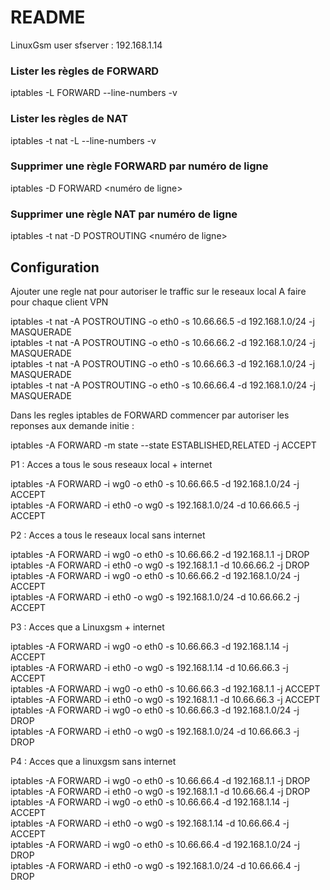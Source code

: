 # README
LinuxGsm user sfserver : 192.168.1.14

### Lister les règles de FORWARD
iptables -L FORWARD --line-numbers -v

### Lister les règles de NAT
iptables -t nat -L --line-numbers -v

### Supprimer une règle FORWARD par numéro de ligne
iptables -D FORWARD <numéro de ligne>

### Supprimer une règle NAT par numéro de ligne
iptables -t nat -D POSTROUTING <numéro de ligne>

## Configuration  

Ajouter une regle nat pour autoriser le traffic sur le reseaux local
A faire pour chaque client VPN  

iptables -t nat -A POSTROUTING -o eth0 -s 10.66.66.5 -d 192.168.1.0/24 -j MASQUERADE  
iptables -t nat -A POSTROUTING -o eth0 -s 10.66.66.2 -d 192.168.1.0/24 -j MASQUERADE  
iptables -t nat -A POSTROUTING -o eth0 -s 10.66.66.3 -d 192.168.1.0/24 -j MASQUERADE  
iptables -t nat -A POSTROUTING -o eth0 -s 10.66.66.4 -d 192.168.1.0/24 -j MASQUERADE  

Dans les regles iptables de FORWARD commencer par autoriser les reponses aux demande initie :

iptables -A FORWARD -m state --state ESTABLISHED,RELATED -j ACCEPT

P1 : Acces a tous le sous reseaux local + internet

iptables -A FORWARD -i wg0 -o eth0 -s 10.66.66.5 -d 192.168.1.0/24 -j ACCEPT  
iptables -A FORWARD -i eth0 -o wg0 -s 192.168.1.0/24 -d 10.66.66.5 -j ACCEPT  

P2 : Acces a tous le reseaux local sans internet

iptables -A FORWARD -i wg0 -o eth0 -s 10.66.66.2 -d 192.168.1.1 -j DROP  
iptables -A FORWARD -i eth0 -o wg0 -s 192.168.1.1 -d 10.66.66.2 -j DROP  
iptables -A FORWARD -i wg0 -o eth0 -s 10.66.66.2 -d 192.168.1.0/24 -j ACCEPT  
iptables -A FORWARD -i eth0 -o wg0 -s 192.168.1.0/24 -d 10.66.66.2 -j ACCEPT  

P3 : Acces que a Linuxgsm + internet

iptables -A FORWARD -i wg0 -o eth0 -s 10.66.66.3 -d 192.168.1.14 -j ACCEPT  
iptables -A FORWARD -i eth0 -o wg0 -s 192.168.1.14 -d 10.66.66.3 -j ACCEPT  
iptables -A FORWARD -i wg0 -o eth0 -s 10.66.66.3 -d 192.168.1.1 -j ACCEPT  
iptables -A FORWARD -i eth0 -o wg0 -s 192.168.1.1 -d 10.66.66.3 -j ACCEPT 
iptables -A FORWARD -i wg0 -o eth0 -s 10.66.66.3 -d 192.168.1.0/24 -j DROP  
iptables -A FORWARD -i eth0 -o wg0 -s 192.168.1.0/24 -d 10.66.66.3 -j DROP  

P4 : Acces que a linuxgsm sans internet

iptables -A FORWARD -i wg0 -o eth0 -s 10.66.66.4 -d 192.168.1.1 -j DROP  
iptables -A FORWARD -i eth0 -o wg0 -s 192.168.1.1 -d 10.66.66.4 -j DROP  
iptables -A FORWARD -i wg0 -o eth0 -s 10.66.66.4 -d 192.168.1.14 -j ACCEPT  
iptables -A FORWARD -i eth0 -o wg0 -s 192.168.1.14 -d 10.66.66.4 -j ACCEPT  
iptables -A FORWARD -i wg0 -o eth0 -s 10.66.66.4 -d 192.168.1.0/24 -j DROP  
iptables -A FORWARD -i eth0 -o wg0 -s 192.168.1.0/24 -d 10.66.66.4 -j DROP  
